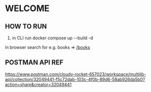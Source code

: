 # WELCOME

## HOW TO RUN

1. in CLI run docker compose up --build -d

in browser search for e.g. books => [/books](http://localhost:80/books) 

## POSTMAN API REF
https://www.postman.com/cloudy-rocket-657023/workspace/multilib-api/collection/32049441-f5c72dab-103c-4f0b-89d6-58ab926da5b0?action=share&creator=32049441